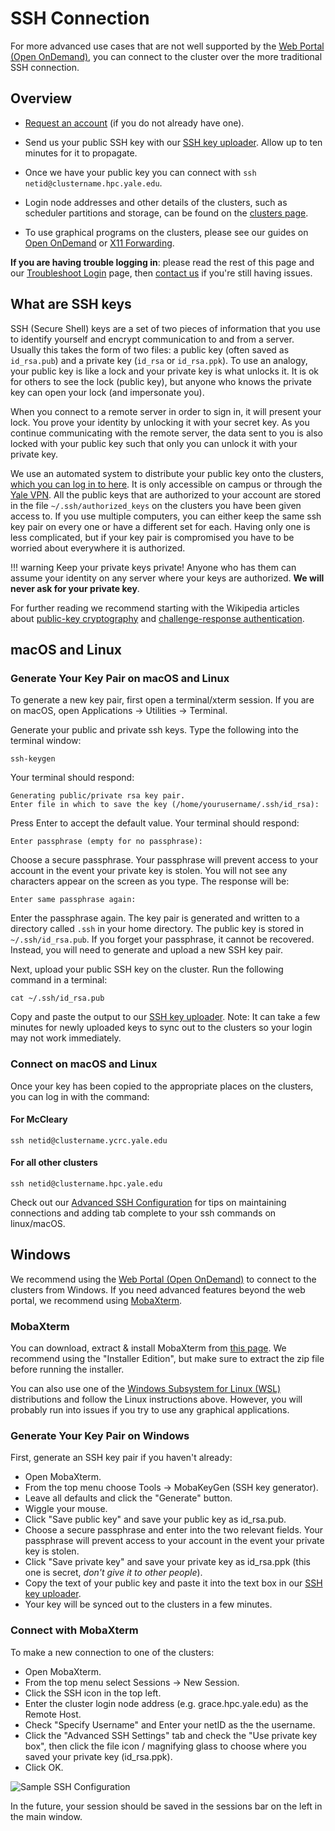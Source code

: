 # SSH Connection

For more advanced use cases that are not well supported by the [Web Portal (Open OnDemand)](/clusters-at-yale/access/ood), you can connect to the cluster over the more traditional SSH connection.

## Overview

* [Request an account](https://research.computing.yale.edu/support/hpc/account-request) (if you do not already have one).

* Send us your public SSH key with our [SSH key uploader](https://sshkeys.hpc.yale.edu/). Allow up to ten minutes for it to propagate.

* Once we have your public key you can connect with `ssh netid@clustername.hpc.yale.edu`.

* Login node addresses and other details of the clusters, such as scheduler partitions and storage, can be found on the [clusters page](/clusters).

* To use graphical programs on the clusters, please see our guides on [Open OnDemand](/clusters-at-yale/access/ood) or [X11 Forwarding](../x11).

**If you are having trouble logging in**: please read the rest of this page and our [Troubleshoot Login](/clusters-at-yale/troubleshoot) page, then [contact us](/#get-help) if you're still having issues.

## What are SSH keys

SSH (Secure Shell) keys are a set of two pieces of information that you use to identify yourself and encrypt communication to and from a server. Usually this takes the form of two files: a public key (often saved as `id_rsa.pub`) and a private key (`id_rsa` or `id_rsa.ppk`). To use an analogy, your public key is like a lock and your private key is what unlocks it. It is ok for others to see the lock (public key), but anyone who knows the private key can open your lock (and impersonate you).

When you connect to a remote server in order to sign in, it will present your lock. You prove your identity by unlocking it with your secret key. As you continue communicating with the remote server, the data sent to you is also locked with your public key such that only you can unlock it with your private key.

We use an automated system to distribute your public key onto the clusters, [which you can log in to here](https://sshkeys.hpc.yale.edu/). It is only accessible on campus or through the [Yale VPN](../vpn). All the public keys that are authorized to your account are stored in the file `~/.ssh/authorized_keys` on the clusters you have been given access to. If you use multiple computers, you can either keep the same ssh key pair on every one or have a different set for each. Having only one is less complicated, but if your key pair is compromised you have to be worried about everywhere it is authorized.

!!! warning
    Keep your private keys private! Anyone who has them can assume your identity on any server where your keys are authorized. **We will never ask for your private key**.

For further reading we recommend starting with the Wikipedia articles about [public-key cryptography](https://en.wikipedia.org/wiki/Public-key_cryptography) and [challenge-response authentication](https://en.wikipedia.org/wiki/Challenge-response_authentication).

## macOS and Linux

### Generate Your Key Pair on macOS and Linux

To generate a new key pair, first open a terminal/xterm session. If you are on macOS, open Applications -> Utilities -> Terminal.

Generate your public and private ssh keys. Type the following into the terminal window:

```
ssh-keygen
```

Your terminal should respond:

```
Generating public/private rsa key pair.
Enter file in which to save the key (/home/yourusername/.ssh/id_rsa):

```

Press Enter to accept the default value. Your terminal should respond:

```
Enter passphrase (empty for no passphrase):
```

Choose a secure passphrase. Your passphrase will prevent access to your account in the event your private key is stolen. You will not see any characters appear on the screen as you type. The response will be:

```
Enter same passphrase again:
```

Enter the passphrase again. The key pair is generated and written to a directory called `.ssh` in your home directory. The public key is stored in `~/.ssh/id_rsa.pub`. If you forget your passphrase, it cannot be recovered. Instead, you will need to generate and upload a new SSH key pair.

Next, upload your public SSH key on the cluster. Run the following command in a terminal:

```
cat ~/.ssh/id_rsa.pub
```

Copy and paste the output to our [SSH key uploader](https://sshkeys.hpc.yale.edu/). Note: It can take a few minutes for newly uploaded keys to sync out to the clusters so your login may not work immediately.

### Connect on macOS and Linux

Once your key has been copied to the appropriate places on the clusters, you can log in with the command:


#### For McCleary
```
ssh netid@clustername.ycrc.yale.edu
```

#### For all other clusters

```
ssh netid@clustername.hpc.yale.edu
```

Check out our [Advanced SSH Configuration](../advanced-config) for tips on maintaining connections and adding tab complete to your ssh commands on linux/macOS.

## Windows

We recommend using the [Web Portal (Open OnDemand)](/clusters-at-yale/access/ood) to connect to the clusters from Windows. If you need advanced features beyond the web portal, we recommend using [MobaXterm](https://mobaxterm.mobatek.net/).


### MobaXterm
You can download, extract & install MobaXterm from [this page](https://mobaxterm.mobatek.net/download-home-edition.html). We recommend using the "Installer Edition", but make sure to extract the zip file before running the installer.

You can also use one of the [Windows Subsystem for Linux (WSL)](https://docs.microsoft.com/en-us/windows/wsl/install-win10) distributions and follow the Linux instructions above. However, you will probably run into issues if you try to use any graphical applications.

### Generate Your Key Pair on Windows

First, generate an SSH key pair if you haven't already:

* Open MobaXterm.
* From the top menu choose Tools -> MobaKeyGen (SSH key generator).
* Leave all defaults and click the "Generate" button.
* Wiggle your mouse.
* Click "Save public key" and save your public key as id_rsa.pub.
* Choose a secure passphrase and enter into the two relevant fields. Your passphrase will prevent access to your account in the event your private key is stolen.
* Click "Save private key" and save your private key as id_rsa.ppk (this one is secret, *don't give it to other people*).
* Copy the text of your public key and paste it into the text box in our [SSH key uploader](https://sshkeys.hpc.yale.edu/).
* Your key will be synced out to the clusters in a few minutes.

### Connect with MobaXterm

To make a new connection to one of the clusters:

* Open MobaXterm.
* From the top menu select Sessions -> New Session.
* Click the SSH icon in the top left.
* Enter the cluster login node address (e.g. grace.hpc.yale.edu) as the Remote Host.
* Check "Specify Username" and Enter your netID as the the username.
* Click the "Advanced SSH Settings" tab and check the "Use private key box", then click the file icon / magnifying glass to choose where you saved your private key (id_rsa.ppk).
* Click OK.

![Sample SSH Configuration](/img/ssh-connection.png)

In the future, your session should be saved in the sessions bar on the left in the main window.